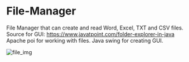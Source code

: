 # File-Manager
File Manager that can create and read Word, Excel, TXT and CSV files. Source for GUI: https://www.javatpoint.com/folder-explorer-in-java 
<br>Apache poi for working with files. Java swing for creating GUI.


![file_img](https://user-images.githubusercontent.com/105244761/206926846-d5bb438a-376c-4f93-952f-4d2402998345.jpg)
